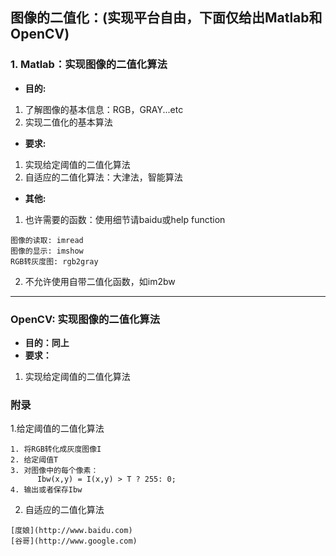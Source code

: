 ## 图像的二值化：(实现平台自由，下面仅给出Matlab和OpenCV)

### 1. Matlab：实现图像的二值化算法
* **目的:**

1. 了解图像的基本信息：RGB，GRAY...etc
2. 实现二值化的基本算法

* **要求:**

1. 实现给定阈值的二值化算法
2. 自适应的二值化算法：大津法，智能算法

* **其他:**

1. 也许需要的函数：使用细节请baidu或help function
```
图像的读取: imread
图像的显示: imshow
RGB转灰度图: rgb2gray
```

2. 不允许使用自带二值化函数，如im2bw

***

### OpenCV: 实现图像的二值化算法
* **目的：同上**
* **要求：**

1. 实现给定阈值的二值化算法


### 附录

1.给定阈值的二值化算法

```
1. 将RGB转化成灰度图像I
2. 给定阈值T
3. 对图像中的每个像素：
      Ibw(x,y) = I(x,y) > T ? 255: 0;
4. 输出或者保存Ibw
```

2. 自适应的二值化算法

```
[度娘](http://www.baidu.com)
[谷哥](http://www.google.com)
```